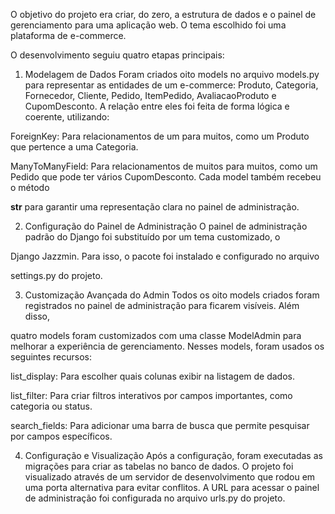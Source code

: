 O objetivo do projeto era criar, do zero, a estrutura de dados e o painel de gerenciamento para uma aplicação web. O tema escolhido foi uma plataforma de 
e-commerce.

O desenvolvimento seguiu quatro etapas principais:
1. Modelagem de Dados
Foram criados oito models no arquivo models.py para representar as entidades de um e-commerce: Produto, Categoria, Fornecedor, Cliente, Pedido, ItemPedido,
AvaliacaoProduto e CupomDesconto. A relação entre eles foi feita de forma lógica e coerente, utilizando:

ForeignKey: Para relacionamentos de um para muitos, como um Produto que pertence a uma Categoria.

ManyToManyField: Para relacionamentos de muitos para muitos, como um Pedido que pode ter vários CupomDesconto.
Cada model também recebeu o método 

__str__ para garantir uma representação clara no painel de administração.

2. Configuração do Painel de Administração
O painel de administração padrão do Django foi substituído por um tema customizado, o 

Django Jazzmin. Para isso, o pacote foi instalado e configurado no arquivo 

settings.py do projeto.

3. Customização Avançada do Admin
Todos os oito models criados foram registrados no painel de administração para ficarem visíveis. Além disso, 

quatro models foram customizados com uma classe ModelAdmin para melhorar a experiência de gerenciamento. Nesses models, foram usados os seguintes recursos:

list_display: Para escolher quais colunas exibir na listagem de dados.

list_filter: Para criar filtros interativos por campos importantes, como categoria ou status.

search_fields: Para adicionar uma barra de busca que permite pesquisar por campos específicos.

4. Configuração e Visualização
Após a configuração, foram executadas as migrações para criar as tabelas no banco de dados. O projeto foi visualizado através de um servidor de desenvolvimento que rodou
em uma porta alternativa para evitar conflitos. A URL para acessar o painel de administração foi configurada no arquivo urls.py do projeto.
